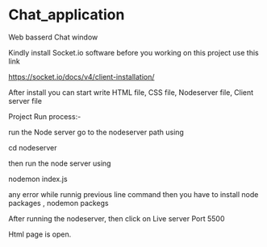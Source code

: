 # Chat_application
 Web basserd Chat window
 
Kindly install Socket.io software before you working on this project use this link

https://socket.io/docs/v4/client-installation/

After install you can start write HTML file, CSS file, Nodeserver file, Client server file

Project Run process:-

run the Node server go to the nodeserver path using

cd nodeserver

then run the node server using

nodemon index.js

any error while runnig previous line command then you have to install node packages , nodemon packegs

After running the nodeserver, then click on Live server Port 5500

Html page is open.
